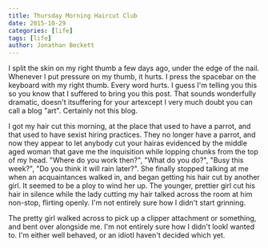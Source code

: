 ```yaml
---
title: Thursday Morning Haircut Club
date: 2015-10-29
categories: [life]
tags: [life]
author: Jonathan Beckett
---
```


I split the skin on my right thumb a few days ago, under the edge of the nail. Whenever I put pressure on my thumb, it hurts. I press the spacebar on the keyboard with my right thumb. Every word hurts. I guess I'm telling you this so you know that I suffered to bring you this post. That sounds wonderfully dramatic, doesn't itsuffering for your artexcept I very much doubt you can call a blog "art". Certainly not this blog.

I got my hair cut this morning, at the place that used to have a parrot, and that used to have sexist hiring practices. They no longer have a parrot, and now they appear to let anybody cut your hairas evidenced by the middle aged woman that gave me the inquisition while lopping chunks from the top of my head. "Where do you work then?", "What do you do?", "Busy this week?", "Do you think it will rain later?". She finally stopped talking at me when an acquaintances walked in, and began getting his hair cut by another girl. It seemed to be a ploy to wind her up. The younger, prettier girl cut his hair in silence while the lady cutting my hair talked across the room at him non-stop, flirting openly. I'm not entirely sure how I didn't start grinning.

The pretty girl walked across to pick up a clipper attachment or something, and bent over alongside me. I'm not entirely sure how I didn't lookI wanted to. I'm either well behaved, or an idiotI haven't decided which yet.